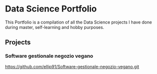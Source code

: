# Data Science Portfolio
This Portfolio is a compilation of all the Data Science projects I have done during master, self-learning and hobby purposes. 

## Projects
### Software gestionale negozio vegano
https://github.com/ellip91/Software-gestionale-negozio-vegano.git
